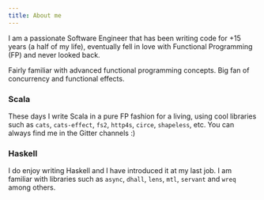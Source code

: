 ```yaml
---
title: About me
---
```


I am a passionate Software Engineer that has been writing code for +15 years (a half of my life), eventually fell in love with Functional Programming (FP) and never looked back.

Fairly familiar with advanced functional programming concepts. Big fan of concurrency and functional effects.

### Scala

These days I write Scala in a pure FP fashion for a living, using cool libraries such as `cats`, `cats-effect`, `fs2`, `http4s`, `circe`, `shapeless`, etc. You can always find me in the Gitter channels :)

### Haskell

I do enjoy writing Haskell and I have introduced it at my last job. I am familiar with libraries such as `async`, `dhall`, `lens`, `mtl`, `servant` and `wreq` among others.

